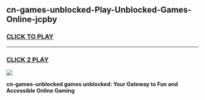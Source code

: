 
## cn-games-unblocked-Play-Unblocked-Games-Online-jcpby
<h3>
<a href="https://premium76.site?title=cn-games-unblocked&ref=24A">CLICK TO PLAY</a></h3>
<hr>

<h3>
<a href="https://premium76.site?title=cn-games-unblocked&ref=24A">CLICK 2 PLAY</a>
  
</h3>

<a href="https://premium76.site?title=cn-games-unblocked&ref=24A"><img src="https://clearcache.store/games.png"></a>


**cn-games-unblocked games unblocked: Your Gateway to Fun and Accessible Online Gaming**
